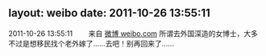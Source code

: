 layout: weibo
date: 2011-10-26 13:55:11
---
2011-10-26 13:55:11  &nbsp;&nbsp;&nbsp;&nbsp;&nbsp;&nbsp; 来自 <a href="http://weibo.com/" rel="nofollow">微博 weibo.com</a>
所谓去外国深造的女博士，大多不过是想移民找个老外嫁了……去吧！别再回来了…… ​​​
